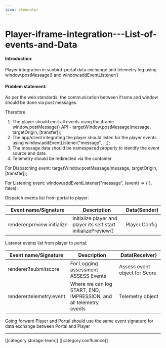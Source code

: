 ```yaml
---
icon: elementor
---
```


# Player-iframe-integration---List-of-events-and-Data

#### Introduction:

Player integration in sunbird-portal data exchange and telemetry log using window.postMessage() and window.addEventListener()

#### Problem statement:

As per the web standards, the communication between iframe and window should be done via post messages.

Therefore

1. The player should emit all events using the iframe window.postMessage() API - targetWindow.postMessage(message, targetOrigin, \[transfer]);
2. The app/client integrating the player should listen for the player events using window.addEventListener("message", ...);
3. The message data should be namespaced properly to identify the event source and data.
4. Telemetry should be redirected via the container

For Dispatching event: targetWindow.postMessage(message, targetOrigin, \[transfer]);

For Listening event: window.addEventListener("message", (event) => { }, false);

Dispatch events list from portal to player:

| **Event name/Signature**    | **Description**                                                 | **Data(Sender)** |
| --------------------------- | --------------------------------------------------------------- | ---------------- |
| renderer:preview:initialize | Initialize player and player its self start initializePreview() | Player Config    |

Listener events list from player to portal:

| **Event name/Signature**      | **Description**                                                   | **Data(Receiver)**            |
| ----------------------------- | ----------------------------------------------------------------- | ----------------------------- |
| renderer:question:submitscore | For Logging assessment ASSESS Events                              | Assess event object for Score |
| renderer:telemetry:event      | Where we can log START, END, IMPRESSION, and all telemetry events | Telemetry object              |

Going forward Player and Portal should use the same event signature for data exchange between Portal and Player

***

\[\[category.storage-team]] \[\[category.confluence]]
